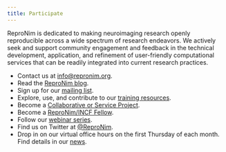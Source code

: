 ```yaml
---
title: Participate
---
```


ReproNim is dedicated to making neuroimaging research openly reproducible across a wide spectrum of research endeavors.
We actively seek and support community engagement and feedback in the technical development, application, and refinement of user-friendly computational services that can be readily integrated into current research practices.

- Contact us at info@repronim.org.
- Read the [ReproNim blog](https://repronim.wordpress.com/category/article/).
- Sign up for our [mailing list](https://www.nitrc.org/mailman/listinfo/repronim-announcement).
- Explore, use, and contribute to our [training resources](/resources/training/).
- Become a [Collaborative or Service Project](/about/collaborators/).
- Become a [ReproNim/INCF Fellow](/fellowship/).
- Follow our [webinar series](/about/webinars/).
- Find us on Twitter at [@ReproNim](https://x.com/repronim).
- Drop in on our virtual office hours on the first Thursday of each month.  Find details in our [news](/about/news/).
